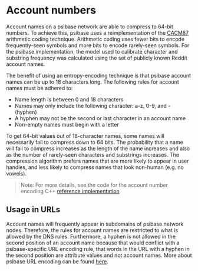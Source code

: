 # Account numbers

Account names on a psibase network are able to compress to 64-bit numbers. To achieve this, psibase uses a reimplementation of the [CACM87](https://web.stanford.edu/class/ee398a/handouts/papers/WittenACM87ArithmCoding.pdf) arithmetic coding technique. Arithmetic coding uses fewer bits to encode frequently-seen symbols and more bits to encode rarely-seen symbols. For the psibase implementation, the model used to calibrate character and substring frequency was calculated using the set of publicly known Reddit account names.

The benefit of using an entropy-encoding technique is that psibase account names can be up to 18 characters long. The following rules for account names must be adhered to:
* Name length is between 0 and 18 characters
* Names may only include the following character: a-z, 0-9, and - (hyphen)
* A hyphen may not be the second or last character in an account name
* Non-empty names must begin with a letter

To get 64-bit values out of 18-character names, some names will necessarily fail to compress down to 64 bits. The probability that a name will fail to compress increases as the length of the name increases and also as the number of rarely-seen characters and substrings increases. The compression algorithm prefers names that are more likely to appear in user handles, and less likely to compress names that look non-human (e.g. no vowels).

> Note: For more details, see the code for the account number encoding C++ [reference implementation](../../development/services/cpp-service/reference/magic-numbers.md#psibaseaccountnumber).

## Usage in URLs

Account names will frequently appear in subdomains of psibase network nodes. Therefore, the rules for account names are restricted to what is allowed by the DNS rules. Furthermore, a hyphen is not allowed in the second position of an account name because that would conflict with a psibase-specific URL encoding rule, that words in the URL with a hyphen in the second position are attribute values and not account names. More about psibase URL encoding can be found [here](../blockchain/request-encoding.md).
